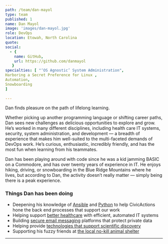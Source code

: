 ```yaml
---
path: /team/dan-mayol
type: team
published: 1
name: Dan Mayol
image: 'images/dan-mayol.jpg'
role: DevOps
location: Etowah, North Carolina
quote: 
social: 
  - {
    name: GitHub,
    url: https://github.com/danmayol
   }
specialties: [ "‘OS Agnostic’ System Administration",
Harboring a Secret Preference for Linux ,
Automation,
Snowboarding
]
  
---
```


Dan finds pleasure on the path of lifelong learning.

Whether picking up another programming language or shifting career paths, Dan sees new challenges as delicious opportunities to explore and grow. He’s worked in many different disciplines, including health care IT systems, security, system administration, and development — a breadth of experience that makes him well-suited to the multi-faceted demands of DevOps work. He’s curious, enthusiastic, incredibly friendly, and has the most fun when learning from his teammates.

Dan has been playing around with code since he was a kid jamming BASIC on a Commodore, and has over twenty years of experience in IT. He enjoys hiking, driving, or snowboarding in the Blue Ridge Mountains where he lives, but according to Dan, the activity doesn’t really matter — simply being there is a peak experience.





### Things Dan has been doing
* Deepening his knowledge of [Ansible](https://www.ansible.com/) and [Python](https://www.python.org/) to help CivicActions hone the back end processes that support our work
* Helping support [better healthcare](https://missionhealth.org/) with efficient, automated IT systems
* Building [secure email messaging](https://globalcerts.net/) platforms that protect private data
* Helping provide [technologies that support scientific discovery](https://corporate.thermofisher.com/)
* Supporting his fuzzy friends at [the local no-kill animal shelter](https://www.charliesangelsanimalrescue.com/)


-------------------------------

